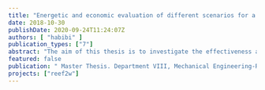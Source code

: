 ```yaml
---
title: "Energetic and economic evaluation of different scenarios for a biogas upgrading and power-to-gas technology at a wastewater treatment plant in Berlin"
date: 2018-10-30
publishDate: 2020-09-24T11:24:07Z
authors: [ "habibi" ]
publication_types: ["7"]
abstract: "The aim of this thesis is to investigate the effectiveness and economic feasibility of installing a biogas treatment plant and power-to-gas (PtG) technology at a wastewater treatment plant (WWTP) in Berlin. After extensive literary research, suitable technologies for the biogas treatment as well as the PtG technology were selected. The next step was to develop an energy tool to determine the best technological solution for the available biogas at the WWTP in question. Several scenarios were selected to be tested by the energy tool. In addition, the selected scenarios were analysed and evaluated from both economic and ecological standpoints. The results show that the use of a combined heat and power (CHP) plant along with a wind turbine or a biogas treatment plant is the best option for the selected WWTP. A biogas upgrading plant does not currently offer any environmental and economic benefits. However, the results of economic analysis also reveal that a biogas treatment plant is very cost-effective for digester gas. Compared to the current situation regarding the reference WWTP, the gas treatment technology requires approximately 75% less investment and approximately 85% lower operating costs. In addition, a biogas treatment can compete with a CHP plant if the 2017 CHP Act is considered and CHP subsidy is no longer granted. The results show that PtG technology is not an economically viable investment, since this technology is associated with very high investment costs and has no support scheme."
featured: false
publication: " Master Thesis. Department VIII, Mechanical Engineering-Renewable Energy. Beuth Hochschule für Technik Berlin"
projects: ["reef2w"]
---
```


